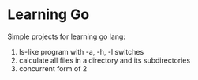 # Learning Go

Simple projects for learning go lang: 
1. ls-like program with -a, -h, -l switches
2. calculate all files in a directory and its subdirectories
3. concurrent form of 2

